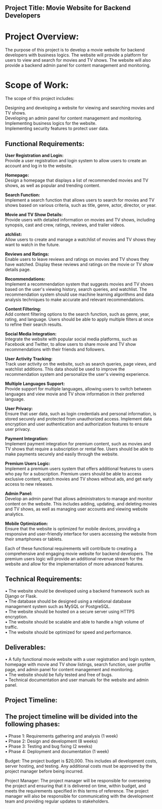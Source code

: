 ## Project Title: Movie Website for Backend Developers

# Project Overview:

The purpose of this project is to develop a movie website for backend developers with business logics. The website will
provide a platform for users to view and search for movies and TV shows. The website will also provide a backend admin
panel for content management and monitoring.

# Scope of Work:

The scope of this project includes:

Designing and developing a website for viewing and searching movies and TV shows.<br/>
Developing an admin panel for content management and monitoring.<br/>
Implementing business logics for the website.<br/>
Implementing security features to protect user data.<br/>

## Functional Requirements:

**User Registration and Login:**<br/>
Provide a user registration and login system to allow users to create an account and log in to the website.<br/>

**Homepage:**<br/>
Design a homepage that displays a list of recommended movies and TV shows, as well as popular and trending content.<br/>

**Search Function:**<br/>
Implement a search function that allows users to search for movies and TV shows based on various criteria, such as
title, genre, actor, director, or year.<br/>

**Movie and TV Show Details:**<br/>
Provide users with detailed information on movies and TV shows, including synopsis, cast and crew, ratings, reviews, and
trailer videos.<br/>

**atchlist:**<br/>
Allow users to create and manage a watchlist of movies and TV shows they want to watch in the future.<br/>

**Reviews and Ratings:**<br/>
Enable users to leave reviews and ratings on movies and TV shows they have watched. Display these reviews and ratings on
the movie or TV show details page.<br/>

**Recommendations:**<br/>
Implement a recommendation system that suggests movies and TV shows based on the user's viewing history, search queries,
and watchlist. The recommendation system should use machine learning algorithms and data analysis techniques to make
accurate and relevant recommendations.<br/>

**Content Filtering:**<br/>
Add content filtering options to the search function, such as genre, year, rating, and language. Users should be able to
apply multiple filters at once to refine their search results.<br/>

**Social Media Integration:**<br/>
Integrate the website with popular social media platforms, such as Facebook and Twitter, to allow users to share movie
and TV show recommendations with their friends and followers.<br/>

**User Activity Tracking:**<br/>
Track user activity on the website, such as search queries, page views, and watchlist additions. This data should be
used to improve the recommendation system and personalize the user's viewing experience.<br/>

**Multiple Languages Support:**<br/>
Provide support for multiple languages, allowing users to switch between languages and view movie and TV show
information in their preferred language.<br/>

**User Privacy:**<br/>
Ensure that user data, such as login credentials and personal information, is stored securely and protected from
unauthorized access. Implement data encryption and user authentication and authorization features to ensure user
privacy.<br/>

**Payment Integration:**<br/>
Implement payment integration for premium content, such as movies and TV shows that require a subscription or rental
fee. Users should be able to make payments securely and easily through the website.<br/>

**Premium Users Logic:**<br/>
Implement a premium users system that offers additional features to users who pay for a subscription. Premium users
should be able to access exclusive content, watch movies and TV shows without ads, and get early access to new
releases.<br/>

**Admin Panel:**<br/>
Develop an admin panel that allows administrators to manage and monitor content on the website. This includes adding,
updating, and deleting movies and TV shows, as well as managing user accounts and viewing website analytics.<br/>

**Mobile Optimization:**<br/>
Ensure that the website is optimized for mobile devices, providing a responsive and user-friendly interface for users
accessing the website from their smartphones or tablets.<br/>

Each of these functional requirements will contribute to creating a comprehensive and engaging movie website for backend
developers. The premium users logic will provide an additional revenue stream for the website and allow for the
implementation of more advanced features.<br/>

## Technical Requirements:

• The website should be developed using a backend framework such as Django or Flask.<br/>
• The database should be designed using a relational database management system such as MySQL or PostgreSQL.<br/>
• The website should be hosted on a secure server using HTTPS encryption.<br/>
• The website should be scalable and able to handle a high volume of traffic.<br/>
• The website should be optimized for speed and performance.<br/>

## Deliverables:

• A fully functional movie website with a user registration and login system, homepage with movie and TV show listings,
search function, user profile page, and admin panel for content management and monitoring.<br/>
• The website should be fully tested and free of bugs.<br/>
• Technical documentation and user manuals for the website and admin panel.<br/>

## Project Timeline:

## The project timeline will be divided into the following phases:

• Phase 1: Requirements gathering and analysis (1 week)<br/>
• Phase 2: Design and development (8 weeks)<br/>
• Phase 3: Testing and bug fixing (2 weeks)<br/>
• Phase 4: Deployment and documentation (1 week)<br/>

Budget:
The project budget is $20,000. This includes all development costs, server hosting, and testing. Any additional costs
must be approved by the project manager before being incurred.<br/>

Project Manager:
The project manager will be responsible for overseeing the project and ensuring that it is delivered on time, within
budget, and meets the requirements specified in this terms of reference. The project manager will also be responsible
for communicating with the development team and providing regular updates to stakeholders.